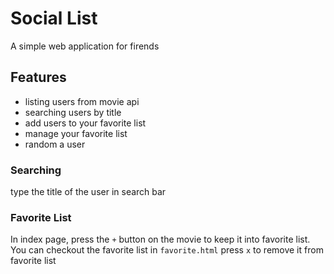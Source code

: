 # Social List
A simple web application for firends

## Features
- listing users from movie api
- searching users by title
- add users to your favorite list
- manage your favorite list
- random a user

### Searching
type the title of the user in search bar
### Favorite List
In index page, press the `+` button on the movie to keep it into favorite list.
You can checkout the favorite list in `favorite.html`
press `x` to remove it from favorite list
